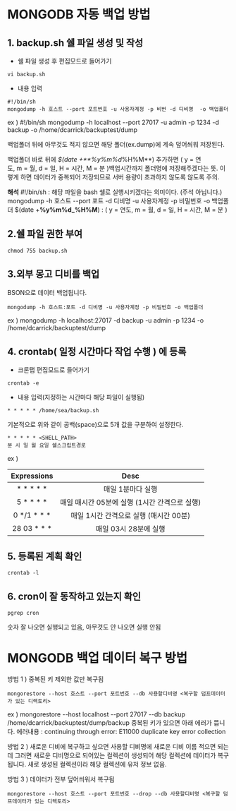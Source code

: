 # MONGODB 자동 백업 방법
## 1. backup.sh 쉘 파일 생성 및 작성

- 쉘 파일 생성 후 편집모드로 들어가기
```
vi backup.sh
```
- 내용 입력
```
#!/bin/sh
mongodump -h 호스트 --port 포트번호 -u 사용자계정 -p 비번 -d 디비명  -o 백업폴더
```

ex )
#!/bin/sh
mongodump -h localhost --port 27017 -u admin -p 1234 -d backup -o /home/dcarrick/backuptest/dump

백업폴더 뒤에 아무것도 적지 않으면 해당 폴더(ex.dump)에 계속 덮어씌워 저장된다.

백업폴더 바로 뒤에 _$(date +**%y%m%d_%H%M**) 추가하면 ( y = 연도, m = 월, d = 일, H = 시간, M = 분 )백업시간까지 폴더명에 저장해주겠다는 뜻. 이렇게 하면 데이터가 중복되어 저장되므로 서버 용량이 초과하지 않도록 않도록 주의.

**해석**
#!/bin/sh : 해당 파일을 bash 쉘로 실행시키겠다는 의미이다. (주석 아닙니다.)
mongodump -h 호스트 --port 포트 -d 디비명 -u 사용자계정 -p 비밀번호 -o 백업폴더
$(date +**%y%m%d_%H%M**) : ( y = 연도, m = 월, d = 일, H = 시간, M = 분 )

## 2.쉘 파일 권한 부여

```
chmod 755 backup.sh
```

## 3.외부 몽고 디비를 백업
BSON으로 데이터 백업됩니다.
```
mongodump -h 호스트:포트 -d 디비명 -u 사용자계정 -p 비밀번호 -o 백업폴더
```
ex ) mongodump -h localhost:27017 -d backup -u admin -p 1234 -o /home/dcarrick/backuptest/dump
 


## 4. crontab( 일정 시간마다 작업 수행 ) 에 등록
- 크론탭 편집모드로 들어가기
```
crontab -e
```
- 내용 입력(지정하는 시간마다 해당 파일이 실행됨)
```
* * * * * /home/sea/backup.sh
```
기본적으로 위와 같이 공백(space)으로 5개 값을 구분하여 설정한다.

```
* * * * * <SHELL_PATH>
분 시 일 월 요일 쉘스크립트경로
```
ex )

| <center>Expressions</center> |  <center>Desc</center> |
| :- |  -: |
| <center>* * * * *</center> | <center>매일 1분마다 실행</center> |
| <center>5 * * * *</center> | <center>매일 매시간 05분에 실행 (1시간 간격으로 실행)</center> 
| <center>0 */1 * * *</center> | <center>매일 1시간 간격으로 실행 (매시간 00분)</center> |
| <center>28 03 * * *</center> | <center>매일 03시 28분에 실행</center> |

## 5. 등록된 계획 확인
```
crontab -l
```
## 6. cron이 잘 동작하고 있는지 확인
```
pgrep cron
```
숫자 잘 나오면 실행되고 있음, 아무것도 안 나오면 실행 안됨




# MONGODB 백업 데이터 복구 방법

방법 1 ) 중복된 키 제외한 값만 복구됨
```
mongorestore --host 호스트 --port 포트번호 --db 사용할디비명 <복구할 덤프데이터가 있는 디렉토리>
```
ex ) mongorestore --host localhost --port 27017 --db backup /home/dcarrick/backuptest/dump/backup 
중복된 키가 있으면 아래 에러가 뜹니다.
에러내용 : continuing through error: E11000 duplicate key error collection


방법 2 ) 새로운 디비에 복구하고 싶으면 사용할 디비명에 새로운 디비 이름 적으면 되는데 
그러면 새로운 디비명으로 되어있는 컬렉션이 생성되어 해당 컬렉션에 데이터가 복구됩니다.
새로 생성된 컬렉션이라 해당 컬렉션에 유저 정보 없음.

방법 3 ) 데이터가 전부 덮어씌워서 복구됨
```
mongorestore --host 호스트 --port 포트번호 --drop --db 사용할디비명 <복구할 덤프데이터가 있는 디렉토리>
```


